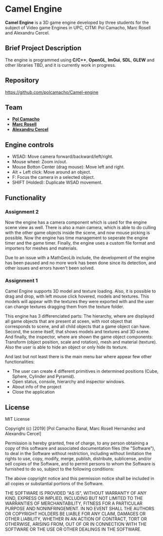 # Camel Engine

**Camel Engine** is a 3D game engine developed by three students for the subject of Video game Engines in UPC, CITM: Pol Camacho, Marc Rosell and Alexandru Cercel. 

## Brief Project Description
The engine is programmed using **C/C++**, **OpenGL**, **ImGui**, **SDL**, **GLEW** and other libraries TBD, and it is currently work in progress.

## Repository
https://github.com/polcamacho/Camel-engine

## Team
* [**Pol Camacho**](https://github.com/polcamacho)
* [**Marc Rosell**](https://github.com/MarcRosellH)
* [**Alexandru Cercel**](https://github.com/AlexandruC5)

## Engine controls
* WSAD: Move camera forward/backward/left/right.
* Mouse wheel: Zoom in/out.
* Mouse Botton Center (drag mouse): Move left and right.
* Alt + Left click: Move around an object.
* F: Focus the camera in a selected object.
* SHIFT (Holded): Duplicate WSAD movement.

## Functionality
### Assignment 2

Now the engine has a camera component which is used for the engine scene view as well.
There is also a main camera, which is able to do culling with the other game objects inside the scene, and now mouse picking is possible.
Now the engine has time management to seperate the engine timer and the game timer.
Finally, the engine uses a custom file format and importers for meshes and materials.

Due to an issue with a MathGeoLib include, the development of the engine has been paused and no more work has been done since its detection, and other issues and errors haven't been solved.

### Assignment 1

Camel Engine supports 3D model and texture loading. Also, it is possible to drag and drop, with left mouse click hovered, models and textures.
This models will appear with the textures they were exported with and the user can change textures dragging them from the texture folder.

This engine has 3 differenciated parts: The hierarchy, where are displayed all game objects that are present at sceen, with root object that corresponds to 
scene, and all child objects that a game object can have. Second, the scene itself, that shows models and textures and 3D scene. And finally, the inspector, where
are shown the game object components: Transform (object position, scale and rotation), mesh and material (texture). Also the user is able to hide an object or only hide its texture.

And last but not least there is the main menu bar where appear few other functionalities:

 * The user can create 4 different primitives in determined positions (Cube, Sphere, Cylinder and Pyramid).
 * Open status, console, hierarchy and inspector windows.
 * About info of the project
 * Close the application

## License

MIT License

Copyright (c) [2019] [Pol Camacho Banal, Marc Rosell Hernandez and Alexandru Cercel]

Permission is hereby granted, free of charge, to any person obtaining a copy of this software and associated documentation files (the "Software"), to deal in the Software without restriction, including without limitation the rights to use, copy, modify, merge, publish, distribute, sublicense, and/or sell copies of the Software, and to permit persons to whom the Software is furnished to do so, subject to the following conditions:

The above copyright notice and this permission notice shall be included in all copies or substantial portions of the Software.

THE SOFTWARE IS PROVIDED "AS IS", WITHOUT WARRANTY OF ANY KIND, EXPRESS OR IMPLIED, INCLUDING BUT NOT LIMITED TO THE WARRANTIES OF MERCHANTABILITY, FITNESS FOR A PARTICULAR PURPOSE AND NONINFRINGEMENT. IN NO EVENT SHALL THE AUTHORS OR COPYRIGHT HOLDERS BE LIABLE FOR ANY CLAIM, DAMAGES OR OTHER LIABILITY, WHETHER IN AN ACTION OF CONTRACT, TORT OR OTHERWISE, ARISING FROM, OUT OF OR IN CONNECTION WITH THE SOFTWARE OR THE USE OR OTHER DEALINGS IN THE SOFTWARE.
